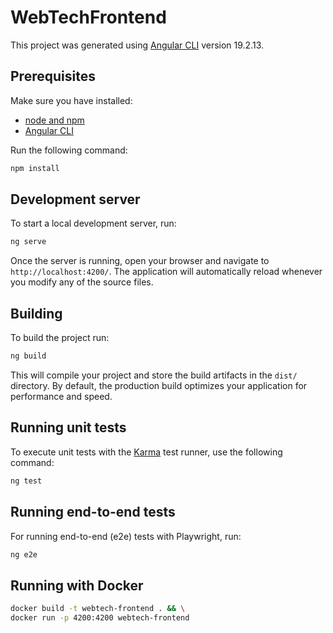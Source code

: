 # WebTechFrontend

This project was generated using [Angular CLI](https://github.com/angular/angular-cli) version 19.2.13.

## Prerequisites

Make sure you have installed:
- [node and npm](https://nodejs.org/en/download)
- [Angular CLI](https://angular.dev/tools/cli/setup-local)

Run the following command:

```bash
npm install
```

## Development server

To start a local development server, run:

```bash
ng serve
```

Once the server is running, open your browser and navigate to `http://localhost:4200/`. The application will automatically reload whenever you modify any of the source files.

## Building

To build the project run:

```bash
ng build
```

This will compile your project and store the build artifacts in the `dist/` directory. By default, the production build optimizes your application for performance and speed.

## Running unit tests

To execute unit tests with the [Karma](https://karma-runner.github.io) test runner, use the following command:

```bash
ng test
```

## Running end-to-end tests

For running end-to-end (e2e) tests with Playwright, run:

```bash
ng e2e
```

## Running with Docker
```bash
docker build -t webtech-frontend . && \
docker run -p 4200:4200 webtech-frontend
```